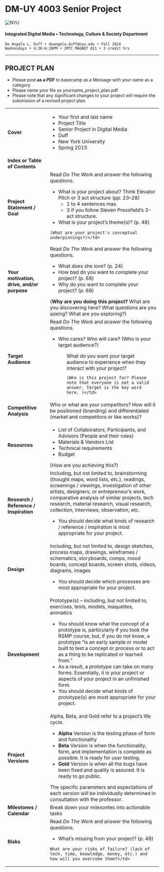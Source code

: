 # DM-UY 4003 Senior Project

![NYU](http://ws2.polishedsolid.com/de/nyu_soe_logo.png)
#### Integrated Digital Media • Technology, Culture & Society Department 

    De Angela L. Duff • deangela.duff@nyu.edu • Fall 2014 
    Wednesdays • 4:30-6:20PM • 2MTC MAGNET 811 • 3 credit hrs

---

## PROJECT PLAN

* Please post **as a PDF** to basecamp as a Message with your name as a category
* Please name your file as yourname_project_plan.pdf
* Please note that any significant changes to your project will require the submission of a revised project plan.

<table>
<tr>
    <td><strong>Cover</strong></td>   
    <td>
    <ul>
    <li>Your first and last name</li>
    <li>Project Title</li>
    <li>Senior Project in Digital Media</li>
    <li>Duff</li>
    <li>New York University</li>
    <li>Spring 2015</li></td>
</tr>
<tr>
    <td><strong>Index or Table of Contents</strong></td>
    <td></td>
</tr>
<tr>
    <td><strong>Project Statement / Goal</strong></td>    
    <td>Read <i>Do The Work</i> and answer the following questions. 
    <ul>
    <li>What is your project about? Think Elevator Pitch or 3 act structure (pp. 23–28)
        <ul>
        <li>1 to 4 sentences max.</li>
        <li>3 if you follow Steven Pressfield’s 3-act structure.</li>
        </ul>
    <li>What is your project’s theme(s)? (p. 48)</li>
    </ul>

    (What are your project's conceptual underpinnings?)</td>
</tr>
<tr>
    <td><strong>Your motivation, drive, and/or purpose</strong></td> 
    <td>Read <i>Do The Work</i> and answer the following questions.
    <ul>
    <li>What does she love? (p. 24)</li>
    <li>How bad do you want to complete your project? (p. 68)</li>
    <li>Why do you want to complete your project? (p. 68)</li>
    </ul>
    (<strong>Why are you doing this project?</strong> What are you discovering here? What questions are you asking? What are you exploring?)</td>
</tr>
<tr>
    <td><strong>Target Audience</strong></td> 
    <td>
    Read <i>Do The Work</i> and answer the following questions. 
    <ul>
    <li>Who cares? Who will care? (Who is your target audience?)</li>
    <ul>
    What do you want your target audience to experience when they interact with your project?

    (Who is this project for? Please note that everyone is not a valid answer. Target is the key word here. )</td>
</tr>
<tr>
    <td><strong>Competitive Analysis</strong></td>
    <td>Who or what are your competitors? How will it be positioned (branding) and differentiated (market and competitors or like works)?</td>
</tr>
<tr>
    <td><strong>Resources</strong></td>   
    <td>
    <ul>
    <li>List of Collaborators, Participants, and Advisors (People and their roles)</li>
    <li>Materials &amp; Vendors List</li>
    <li>Technical requirements</li>
    <li>Budget</li>
    </ul>
    (How are you achieving this?)</td> 
</tr>
<tr>
    <td><strong>Research / Reference / Inspiration</strong></td>        
    <td>Including, but not limited to, brainstorming (thought maps, word lists, etc.), readings, screenings / viewings, investigation of other artists, designers, or entrepreneur’s work, comparative analysis of similar projects, tech research, material research, visual research, collection, interviews, observation, etc.
    <ul>
    <li>You should decide what kinds of research / reference / inspiration is most appropriate for your project.</li>
    </ul></td>
</tr>
<tr>
    <td><strong>Design</strong></td>  
    <td>Including, but not limited to, design sketches, process maps, drawings, wireframes / schematics, storyboards, comps, mood boards, concept boards, screen shots, videos, diagrams, images 
    <ul>
    <li>You should decide which processes are most appropriate for your project.</li>
    </ul></td>
</tr> 
<tr>
    <td><strong>Development</strong></td> 
    <td>Prototype(s) – including, but not limited to, exercises, tests, models, maquettes, animatics 
    <ul>
    <li>You should know what the concept of a prototype is, particularly if you took the RSMP course, but, if you do not know, a prototype “is an early sample or model built to test a concept or process or to act as a thing to be replicated or learned from.”</li>
    <li>As a result, a prototype can take on many forms. Essentially, it is your project or aspects of your project in an unfinished form.</li>
    <li>You should decide what kinds of prototype(s) are most appropriate for your project.</li></td>
</tr>
<tr>
    <td><strong>Project Versions</strong></td> 
    <td>Alpha, Beta, and Gold refer to a project’s life cycle.
    <ul>
    <li><strong>Alpha</strong> Version is the testing phase of form and functionality</li>
    <li><strong>Beta</strong> Version is when the functionality, form, and implementation is complete as possible. It is ready for user testing.</li>
    <li><strong>Gold</strong> Version is when all the bugs have been fixed and quality is assured. It is ready to go public.</li>
    </ul>
    The specific parameters and expectations of each version will be individually determined in consultation with the professor.</td>
</tr>
<tr>
    <td><strong>Milestones / Calendar</strong></td>
    <td>Break down your milesontes into actionable tasks</td>
</tr>
<tr>  
<tr>
    <td><strong>Risks</strong></td>   
    <td>Read <i>Do The Work</i> and answer the following questions.
    <ul>
    <li>What’s missing from your project? (p. 48)</li>
    </ul>

    What are your risks of failure? (lack of tech, time, knowledge, money, etc.) and how will you overcome them?</td>
</tr>
</table>







